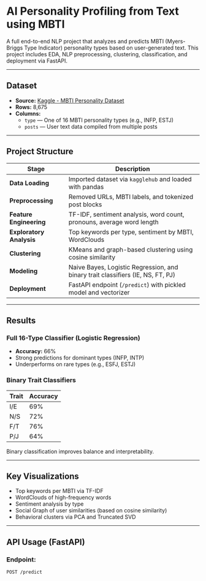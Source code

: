 # AI Personality Profiling from Text using MBTI

A full end-to-end NLP project that analyzes and predicts MBTI (Myers-Briggs Type Indicator) personality types based on user-generated text. This project includes EDA, NLP preprocessing, clustering, classification, and deployment via FastAPI.

---

## Dataset

- **Source:** [Kaggle - MBTI Personality Dataset](https://www.kaggle.com/datasnaek/mbti-type)
- **Rows:** 8,675
- **Columns:** 
  - `type` — One of 16 MBTI personality types (e.g., INFP, ESTJ)
  - `posts` — User text data compiled from multiple posts

---

## Project Structure

| Stage | Description |
|-------|-------------|
| **Data Loading** | Imported dataset via `kagglehub` and loaded with pandas |
| **Preprocessing** | Removed URLs, MBTI labels, and tokenized post blocks |
| **Feature Engineering** | TF-IDF, sentiment analysis, word count, pronouns, average word length |
| **Exploratory Analysis** | Top keywords per type, sentiment by MBTI, WordClouds |
| **Clustering** | KMeans and graph-based clustering using cosine similarity |
| **Modeling** | Naive Bayes, Logistic Regression, and binary trait classifiers (IE, NS, FT, PJ) |
| **Deployment** | FastAPI endpoint (`/predict`) with pickled model and vectorizer |

---

## Results

### Full 16-Type Classifier (Logistic Regression)
- **Accuracy:** 66%
- Strong predictions for dominant types (INFP, INTP)
- Underperforms on rare types (e.g., ESFJ, ESTJ)

### Binary Trait Classifiers
| Trait | Accuracy |
|-------|----------|
| I/E   | 69% |
| N/S   | 72% |
| F/T   | 76% |
| P/J   | 64% |

Binary classification improves balance and interpretability.

---

## Key Visualizations

- Top keywords per MBTI via TF-IDF
- WordClouds of high-frequency words
- Sentiment analysis by type
- Social Graph of user similarities (based on cosine similarity)
- Behavioral clusters via PCA and Truncated SVD

---

## API Usage (FastAPI)

### Endpoint:
```bash
POST /predict
